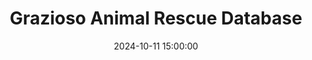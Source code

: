 ---
layout: inner
position: right
title: 'Grazioso Animal Rescue Database'
date: 2024-10-11 15:00:00
categories: development
tags: Java Database Refactoring
featured_image: '/img/posts/MongoDB.png'
project_link: 'https://github.com/SubparAtBest0219/ePortfolio/blob/main/Artifact%202/original/Driver.java'
enhancement_link: 'https://github.com/SubparAtBest0219/ePortfolio/blob/main/Artifact%203/Enhancement%203/Driver.java'
narrative_link: 'https://docs.google.com/document/d/1Dr9lb56C1eQ9XSFq3RaluOxqvaQxXA_E/edit?usp=sharing&ouid=106533354037398368939&rtpof=true&sd=true'
button_icon: 'github'
button_text: 'Visit Original Project'
narrative_icon: 'google'
lead_text: "A fully functional animal rescue database with integrated design."
---